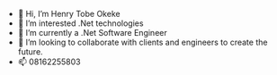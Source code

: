 - 👋 Hi, I’m Henry Tobe Okeke
- 👀 I’m interested .Net technologies
- 🌱 I’m currently a .Net Software Engineer
- 💞️ I’m looking to collaborate with clients and engineers to create the future.
- 📫 08162255803

<!---
Tobe6363/Tobe6363 is a ✨ special ✨ repository because its `README.md` (this file) appears on your GitHub profile.
You can click the Preview link to take a look at your changes.
--->
